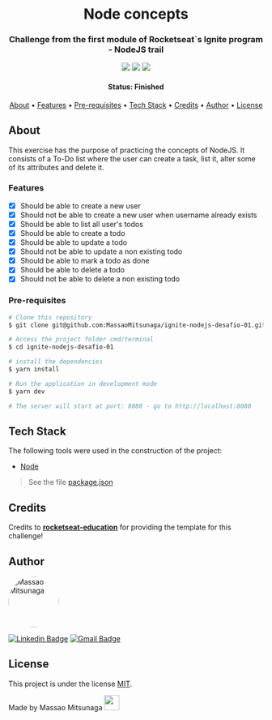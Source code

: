 

<h1 align="center">Node concepts</h1>

<h3 align="center">Challenge from the first module of Rocketseat`s Ignite program - NodeJS trail </h3>

<p align="center">
  <img src="https://img.shields.io/github/issues/MassaoMitsunaga/ignite-nodejs-desafio-01" />
  <img src="https://img.shields.io/github/forks/MassaoMitsunaga/ignite-nodejs-desafio-01" />
  <img src="https://img.shields.io/github/stars/MassaoMitsunaga/ignite-nodejs-desafio-01" />
</p>

<h4 align="center"> 
	 Status: Finished
</h4>

<p align="center">
 <a href="#about">About</a> •
 <a href="#features">Features</a> •
 <a href="#pre-requisites">Pre-requisites</a> • 
 <a href="#tech-stack">Tech Stack</a> • 
  <a href="#credits">Credits</a> • 
 <a href="#author">Author</a> • 
 <a href="#license">License</a>
</p>

## About

This exercise has the purpose of practicing the concepts of NodeJS. It consists of a To-Do list where the user can create a task, list it, alter some of its attributes and delete it.

### Features

- [x] Should be able to create a new user
- [x] Should not be able to create a new user when username already exists
- [x] Should be able to list all user's todos
- [x] Should be able to create a todo
- [x] Should be able to update a todo
- [x] Should not be able to update a non existing todo
- [x] Should be able to mark a todo as done
- [x] Should be able to delete a todo
- [x] Should not be able to delete a non existing todo

### Pre-requisites

```bash
# Clone this repository
$ git clone git@github.com:MassaoMitsunaga/ignite-nodejs-desafio-01.git

# Access the project folder cmd/terminal
$ cd ignite-nodejs-desafio-01

# install the dependencies
$ yarn install

# Run the application in development mode
$ yarn dev

# The server will start at port: 8080 - go to http://localhost:8080
```

## Tech Stack

The following tools were used in the construction of the project:

- [Node](https://nodejs.org/)

> See the file  [package.json](https://github.com/MassaoMitsunaga/ignite-nodejs-desafio-01/blob/main/package.json)

## Credits

Credits to <a href="https://github.com/rocketseat-education">**rocketseat-education**</a> for providing the template for this challenge!

## Author

 <img style="border-radius: 50%;" src="https://avatars.githubusercontent.com/u/20426370?v=4" width="100px;" alt="Massao Mitsunaga"/>

 [![Linkedin Badge](https://img.shields.io/badge/-Massao-blue?style=flat-square&logo=Linkedin&logoColor=white&link=https://www.linkedin.com/in/massaomitsunaga/)](https://www.linkedin.com/in/massaomitsunaga/) 
[![Gmail Badge](https://img.shields.io/badge/-mitsun.massao@gmail.com-c14438?style=flat-square&logo=Gmail&logoColor=white&link=mailto:mitsun.massao@gmail.com)](mailto:mitsun.massao@gmail.com)

## License

This project is under the license [MIT](./LICENSE).

Made by Massao Mitsunaga <img src="https://raw.githubusercontent.com/kaueMarques/kaueMarques/master/hi.gif" width="30px">
